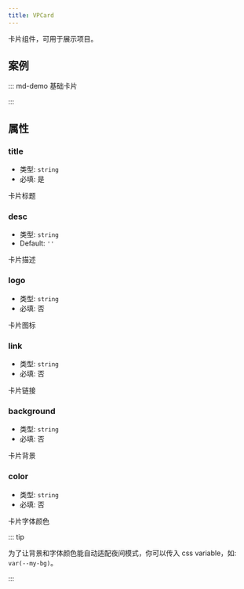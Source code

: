 ```yaml
---
title: VPCard
---
```


卡片组件，可用于展示项目。

<!-- more -->

## 案例

<!-- #region demo -->

::: md-demo 基础卡片

<VPCard
  title="Mr.Hope"
  desc="Where there is light, there is hope"
  logo="https://mister-hope.com/logo.svg"
  link="https://mister-hope.com"
  background="rgba(253, 230, 138, 0.15)"
/>

:::

<!-- #endregion demo -->

## 属性

### title

- 类型: `string`
- 必填: 是

卡片标题

### desc

- 类型: `string`
- Default: `''`

卡片描述

### logo

- 类型: `string`
- 必填: 否

卡片图标

### link

- 类型: `string`
- 必填: 否

卡片链接

### background

- 类型: `string`
- 必填: 否

卡片背景

### color

- 类型: `string`
- 必填: 否

卡片字体颜色

::: tip

为了让背景和字体颜色能自动适配夜间模式，你可以传入 css variable，如: `var(--my-bg)`。

:::
